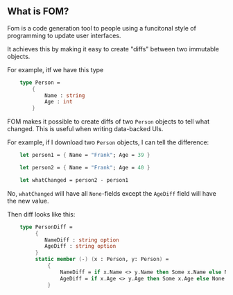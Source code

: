 


## What is FOM?

Fom is a code generation tool to people using a funcitonal style
of programming to update user interfaces.

It achieves this by making it easy to create "diffs" between
two immutable objects.

For example, itf we have this type

```fsharp
    type Person =
        {
            Name : string
            Age : int
        }

```

FOM makes it possible to create diffs of two `Person` objects to
tell what changed. This is useful when writing data-backed UIs.

For example, if I download two `Person` objects, I can tell the difference:

```fsharp
    let person1 = { Name = "Frank"; Age = 39 }

    let person2 = { Name = "Frank"; Age = 40 }

    let whatChanged = person2 - person1
```

No, `whatChanged` will have all `None`-fields except the `AgeDiff` field
will have the new value.

Then diff looks like this:

```fsharp
    type PersonDiff =
         {
            NameDiff : string option
            AgeDiff : string option
         }
         static member (-) (x : Person, y: Person) =
             {
                 NameDiff = if x.Name <> y.Name then Some x.Name else None
                 AgeDiff = if x.Age <> y.Age then Some x.Age else None
             }
```









